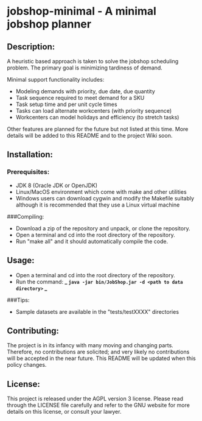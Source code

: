 # jobshop-minimal - A minimal jobshop planner

## Description:

A heuristic based approach is taken to solve the jobshop scheduling problem.
The primary goal is minimizing tardiness of demand.

Minimal support functionality includes:

* Modeling demands with priority, due date, due quantity
* Task sequence required to meet demand for a SKU
* Task setup time and per unit cycle times
* Tasks can load alternate workcenters (with priority sequence)
* Workcenters can model holidays and efficiency (to stretch tasks)

Other features are planned for the future but not listed at this time.
More details will be added to this README and to the project Wiki soon.

## Installation:

### Prerequisites:

* JDK 8 (Oracle JDK or OpenJDK)
* Linux/MacOS environment which come with make and other utilities
* Windows users can download cygwin and modify the Makefile suitably
  although it is recommended that they use a Linux virtual machine

###Compiling:

* Download a zip of the repository and unpack, or clone the repository.
* Open a terminal and cd into the root directory of the repository.
* Run "make all" and it should automatically compile the code.

## Usage:

* Open a terminal and cd into the root directory of the repository.
* Run the command: **_ `java -jar bin/JobShop.jar -d <path to data directory>` _**

###Tips:

* Sample datasets are available in the "tests/testXXXX" directories

## Contributing:

The project is in its infancy with many moving and changing parts.
Therefore, no contributions are solicited; and very likely no contributions
will be accepted in the near future.  This README will be updated when this
policy changes.

## License:

This project is released under the AGPL version 3 license.  Please read through the LICENSE file
carefully and refer to the GNU website for more details on this license, or consult your lawyer.
